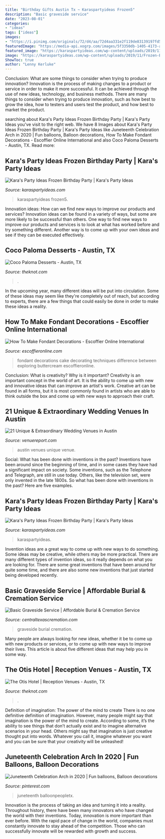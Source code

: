 ```yaml
---
title: "Birthday Gifts Austin Tx ~ Karaspartyideas Frozen5"
description: "Basic graveside service"
date: "2023-08-01"
categories:
- "ideas"
tags: ["ideas"]
images:
- "https://i.pinimg.com/originals/72/d4/aa/72d4aa331e2f119de83139197fd54872.jpg"
featuredImage: "https://media-api.xogrp.com/images/5f3350db-1405-4173-a817-4546c00bf686~rs_539.480"
featured_image: "https://karaspartyideas.com/wp-content/uploads/2019/11/Frozen-Birthday-Party-via-Karas-Party-Ideas-KarasPartyIdeas.com3_.jpg"
image: "https://karaspartyideas.com/wp-content/uploads/2019/11/Frozen-Birthday-Party-via-Karas-Party-Ideas-KarasPartyIdeas.com3_.jpg"
ShowToc: true
author: "Lenny Kerluke"
---
```



Conclusion: What are some things to consider when trying to produce innovation?
Innovation is the process of making changes to a product or service in order to make it more successful. It can be achieved through the use of new ideas, technology, and business methods. There are many things to consider when trying to produce innovation, such as how best to grow the idea, how to testers and users test the product, and how best to market the product.

	

		
searching about Kara&#039;s Party Ideas Frozen Birthday Party | Kara&#039;s Party Ideas you've visit to the right web. We have 8 Images about Kara&#039;s Party Ideas Frozen Birthday Party | Kara&#039;s Party Ideas like Juneteenth Celebration Arch in 2020 | Fun balloons, Balloon decorations, How To Make Fondant Decorations - Escoffier Online International and also Coco Paloma Desserts - Austin, TX. Read more:
		
    
## Kara&#039;s Party Ideas Frozen Birthday Party | Kara&#039;s Party Ideas

<img loading=lazy src="https://karaspartyideas.com/wp-content/uploads/2019/11/Frozen-Birthday-Party-via-Karas-Party-Ideas-KarasPartyIdeas.com3_.jpg" onerror="this.onerror=null;this.src='https://tse1.mm.bing.net/th?id=OIP.8W7AW-twg8DgfqWg2xftWwHaNK&amp;pid=15.1';" alt="Kara&#039;s Party Ideas Frozen Birthday Party | Kara&#039;s Party Ideas">

_Source: karaspartyideas.com_

>karaspartyideas frozen5. 

	

Innovation ideas: How can we find new ways to improve our products and services?
Innovation ideas can be found in a variety of ways, but some are more likely to be successful than others. One way to find new ways to improve our products and services is to look at what has worked before and try something different. Another way is to come up with your own ideas and see if they can be executed effectively.

    
## Coco Paloma Desserts - Austin, TX

<img loading=lazy src="http://media-api.xogrp.com/images/18e71e2a-6f11-4b61-a7c6-e19d280683bb~rs_2001.480.fit.jpg" onerror="this.onerror=null;this.src='https://tse3.mm.bing.net/th?id=OIP.Y-eQnpPnw9NIGfB4IgASSwAAAA&amp;pid=15.1';" alt="Coco Paloma Desserts - Austin, TX">

_Source: theknot.com_

>. 

	

In the upcoming year, many different ideas will be put into circulation. Some of these ideas may seem like they're completely out of reach, but according to experts, there are a few things that could easily be done in order to make these ideas a reality.

    
## How To Make Fondant Decorations - Escoffier Online International

<img loading=lazy src="https://www.escoffieronline.com/wp-content/uploads/2014/10/cake.jpg" onerror="this.onerror=null;this.src='https://tse3.mm.bing.net/th?id=OIP.zZ8BcALCWAI0QYBSGKv9sgHaE7&amp;pid=15.1';" alt="How To Make Fondant Decorations - Escoffier Online International">

_Source: escoffieronline.com_

>fondant decorations cake decorating techniques difference between exploring buttercream escoffieronline. 

	

Conclusion: What is creativity? Why is it important?
Creativity is an important concept in the world of art. It is the ability to come up with new and innovative ideas that can improve an artist's work. Creative art can be found in all forms, but it is most commonly found in artists who are able to think outside the box and come up with new ways to approach their craft.

    
## 21 Unique &amp; Extraordinary Wedding Venues In Austin

<img loading=lazy src="https://www.venuereport.com/media/cache/resolve/venue_roundup_listing_image/uploads/%2B0Regular_Roundup/2018/9-September/AustinWeddingVenues/MaMaison-lindseymuellerphoto-01.jpg" onerror="this.onerror=null;this.src='https://tse3.mm.bing.net/th?id=OIP.Mc-lZSxMuZcKXDA7s6-uhwHaE4&amp;pid=15.1';" alt="21 Unique &amp; Extraordinary Wedding Venues in Austin">

_Source: venuereport.com_

>austin venues unique venue. 

	

Social: What has been done with inventions in the past?
Inventions have been around since the beginning of time, and in some cases they have had a significant impact on society. Some inventions, such as the Telephone and Telegraph, are still in use today. Others, like the television set, were only invented in the late 1800s. So what has been done with inventions in the past? Here are five examples.

    
## Kara&#039;s Party Ideas Frozen Birthday Party | Kara&#039;s Party Ideas

<img loading=lazy src="https://karaspartyideas.com/wp-content/uploads/2019/11/Frozen-Birthday-Party-via-Karas-Party-Ideas-KarasPartyIdeas.com1_.jpg" onerror="this.onerror=null;this.src='https://tse1.mm.bing.net/th?id=OIP.pqjXAECwYaiwfrfGAxzL6AHaLH&amp;pid=15.1';" alt="Kara&#039;s Party Ideas Frozen Birthday Party | Kara&#039;s Party Ideas">

_Source: karaspartyideas.com_

>karaspartyideas. 

	

Invention ideas are a great way to come up with new ways to do something. Some ideas may be creative, while others may be more practical. There are many different types of invention ideas, so it really depends on what you are looking for. There are some great inventions that have been around for quite some time, and there are also some new inventions that just started being developed recently.

    
## Basic Graveside Service | Affordable Burial &amp; Cremation Service

<img loading=lazy src="https://cdn.f1connect.net/media/78760/r/1200x630/iStock-173799170.jpg" onerror="this.onerror=null;this.src='https://tse1.mm.bing.net/th?id=OIP.3vBKfLI1W8CsGALcsV4yEwHaD4&amp;pid=15.1';" alt="Basic Graveside Service | Affordable Burial &amp; Cremation Service">

_Source: centraltexascremation.com_

>graveside burial cremation. 

	

Many people are always looking for new ideas, whether it be to come up with new products or services, or to come up with new ways to improve their lives. This article is about five different ideas that may help you in some way.

    
## The Otis Hotel | Reception Venues - Austin, TX

<img loading=lazy src="https://media-api.xogrp.com/images/5f3350db-1405-4173-a817-4546c00bf686~rs_539.480" onerror="this.onerror=null;this.src='https://tse2.mm.bing.net/th?id=OIP.U4nKlr9yicnqhcsiTghHhAHaGm&amp;pid=15.1';" alt="The Otis Hotel | Reception Venues - Austin, TX">

_Source: theknot.com_

>. 

	

Definition of imagination: The power of the mind to create
There is no one definitive definition of imagination. However, many people might say that imagination is the power of the mind to create. According to some, it’s the ability to see things that don’t actually exist and to imagine alternative scenarios in your head. Others might say that imagination is just creative thought put into words. Whatever you call it, imagine whatever you want and you can be sure that your creativity will be unleashed!

    
## Juneteenth Celebration Arch In 2020 | Fun Balloons, Balloon Decorations

<img loading=lazy src="https://i.pinimg.com/originals/72/d4/aa/72d4aa331e2f119de83139197fd54872.jpg" onerror="this.onerror=null;this.src='https://tse1.mm.bing.net/th?id=OIP.q85OHnKl5cgodSlT9cpzFAHaFb&amp;pid=15.1';" alt="Juneteenth Celebration Arch in 2020 | Fun balloons, Balloon decorations">

_Source: pinterest.com_

>juneteenth balloonpeopletx. 

	

Innovation is the process of taking an idea and turning it into a reality. Throughout history, there have been many innovators who have changed the world with their inventions. Today, innovation is more important than ever before. With the rapid pace of change in the world, companies must constantly innovate to stay ahead of the competition. Those who can successfully innovate will be rewarded with growth and success.

